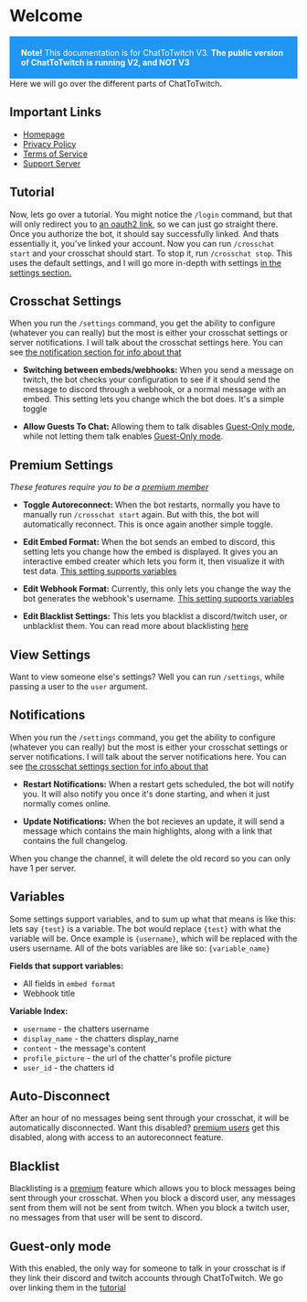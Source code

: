 <style>
.alert {
  padding: 20px;
  background-color: #2196F3;
  color: white;
}
</style>

# Welcome

<div class="alert"> 
  <strong>Note!</strong> This documentation is for ChatToTwitch V3. <strong>The public version of ChatToTwitch is running V2, and NOT V3</strong>
</div>
Here we will go over the different parts of ChatToTwitch.

## Important Links

- [Homepage](https://www.cibere.dev/chattotwitch)
- [Privacy Policy](https://www.cibere.dev/chattotwitch/privacy-policy)
- [Terms of Service](https://www.cibere.dev/chattotwitch/terms-of-service)
- [Support Server](https://discord.gg/pP4mKKbRvk)

## Tutorial

Now, lets go over a tutorial. You might notice the `/login` command, but that will only redirect you to [an oauth2 link](https://discord.com/oauth2/authorize?client_id=1005605461699088516&redirect_uri=https%3A%2F%2Fwww.cibere.dev%2Fchattotwitch%2Flink&response_type=code&scope=identify%20connections), so we can just go straight there.
Once you authorize the bot, it should say successfully linked. And thats essentially it, you've linked your account. Now you can run `/crosschat start` and your crosschat should start. To stop it, run `/crosschat stop`. This uses the default settings, and I will go more in-depth with settings [in the settings section.](#crosschat-settings)

## Crosschat Settings

When you run the `/settings` command, you get the ability to configure (whatever you can really) but the most is either your crosschat settings or server notifications. I will talk about the crosschat settings here. You can see [the notification section for info about that](#notifications)

- **Switching between embeds/webhooks:**
  When you send a message on twitch, the bot checks your configuration to see if it should send the message to discord through a webhook, or a normal message with an embed. This setting lets you change which the bot does. It's a simple toggle

- **Allow Guests To Chat:**
  Allowing them to talk disables [Guest-Only mode](#guest-only-mode), while not letting them talk enables [Guest-Only mode](#guest-only-mode).

## Premium Settings

_These features require you to be a [premium member](/premium/)_

- **Toggle Autoreconnect:**
  When the bot restarts, normally you have to manually run `/crosschat start` again. But with this, the bot will automatically reconnect. This is once again another simple toggle.

- **Edit Embed Format:**
  When the bot sends an embed to discord, this setting lets you change how the embed is displayed. It gives you an interactive embed creater which lets you form it, then visualize it with test data. [This setting supports variables](#variables)

- **Edit Webhook Format:**
  Currently, this only lets you change the way the bot generates the webhook's username. [This setting supports variables](#variables)

- **Edit Blacklist Settings:**
  This lets you blacklist a discord/twitch user, or unblacklist them. You can read more about blacklisting [here](#blacklist)

## View Settings

Want to view someone else's settings? Well you can run `/settings`, while passing a user to the `user` argument.

## Notifications

When you run the `/settings` command, you get the ability to configure (whatever you can really) but the most is either your crosschat settings or server notifications. I will talk about the server notifications here. You can see [the crosschat settings section for info about that](#crosschat-settings)

- **Restart Notifications:**
  When a restart gets scheduled, the bot will notify you. It will also notify you once it's done starting, and when it just normally comes online.

- **Update Notifications:**
  When the bot recieves an update, it will send a message which contains the main highlights, along with a link that contains the full changelog.

When you change the channel, it will delete the old record so you can only have 1 per server.

## Variables

Some settings support variables, and to sum up what that means is like this: lets say `{test}` is a variable. The bot would replace `{test}` with what the variable will be. Once example is `{username}`, which will be replaced with the users username. All of the bots variables are like so: `{variable_name}`

**Fields that support variables:**

- All fields in `embed format`
- Webhook title

**Variable Index:**

- `username` - the chatters username
- `display_name` - the chatters display_name
- `content` - the message's content
- `profile_picture` - the url of the chatter's profile picture
- `user_id` - the chatters id

## Auto-Disconnect

After an hour of no messages being sent through your crosschat, it will be automatically disconnected. Want this disabled? [premium users](/premium/) get this disabled, along with access to an autoreconnect feature.

## Blacklist

Blacklisting is a [premium](/premium/) feature which allows you to block messages being sent through your crosschat. When you block a discord user, any messages sent from them will not be sent from twitch.
When you block a twitch user, no messages from that user will be sent to discord.

## Guest-only mode

With this enabled, the only way for someone to talk in your crosschat is if they link their discord and twitch accounts through ChatToTwitch. We go over linking them in the [tutorial](#tutorial)
